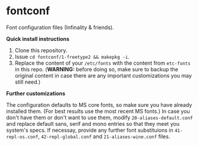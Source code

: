 fontconf
========

Font configuration files (Infinality &amp; friends).

**Quick install instructions**

1. Clone this repository.
2. Issue ``cd fontconf/1-freetype2 && makepkg -i``.
3. Replace the content of your ``/etc/fonts`` with the content from ``etc-fonts`` in this repo. (**WARNING:** before doing so, make sure to backup the original content in case there are any important customizations you may still need.)

**Further customizations**

The configuration defaults to MS core fonts, so make sure you have already installed them. (For best results use the most recent MS fonts.) In case you don't have them or don't want to use them, modify ``20-aliases-default.conf`` and replace default sans, serif and mono entries so that they meet you system's specs. If necessay, provide any further font substituions in ``41-repl-os.conf``, ``42-repl-global.conf`` and ``21-aliases-wine.conf`` files.

